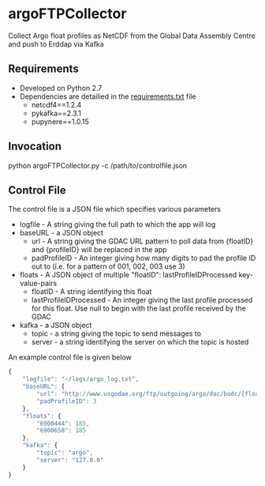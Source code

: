 # argoFTPCollector
Collect Argo float profiles as NetCDF from the Global Data Assembly Centre and push to Erddap via Kafka

## Requirements
- Developed on Python 2.7
- Dependencies are detailied in the [requirements.txt](https://github.com/IrishMarineInstitute/argoFTPCollector/blob/master/requirements.txt) file
  - netcdf4==1.2.4
  - pykafka==2.3.1
  - pupynere==1.0.15

## Invocation
python argoFTPCollector.py -c /path/to/controlfile.json

## Control File
The control file is a JSON file which specifies various parameters
- logfile - A string giving the full path to which the app will log
- baseURL - a JSON object
  -  url - A string giving the GDAC URL pattern to poll data from {floatID} and {profileID} will be replaced in the app
  -  padProfileID - An integer giving how many digits to pad the profile ID out to (i.e. for a pattern of 001, 002, 003 use 3)
- floats - A JSON object of multiple "floatID": lastProfileIDProcessed key-value-pairs
  - floatID - A string identifying this float
  - lastProfileIDProcessed - An integer giving the last profile processed for this float. Use null to begin with the last profile received by the GDAC
- kafka - a JSON object
  - topic - a string giving the topic to send messages to
  - server - a string identifying the server on which the topic is hosted

An example control file is given below
```javascript
{
    "logfile": "~/logs/argo_log.txt", 
    "baseURL": {
        "url": "http://www.usgodae.org/ftp/outgoing/argo/dac/bodc/{floatID}/profiles/R{floatID}_{profileID}.nc", 
        "padProfileID": 3
    }, 
    "floats": {
        "6900444": 185, 
        "6900658": 185
    }, 
    "kafka": {
        "topic": "argo", 
        "server": "127.0.0"
    }
}
```
